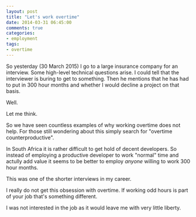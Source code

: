 ```yaml
---
layout: post
title: "Let's work overtime"
date: 2014-03-31 06:45:00
comments: true
categories:
- employment
tags:
- overtime
---
```


So yesterday (30 March 2015) I go to a large insurance company for an interview.  Some high-level technical questions arise.  I could tell that the interviewer is buring to get to something.  Then he mentions that he has had to put in 300 hour months and whether I would decline a project on that basis.

Well.

Let me think.

So we have seen countless examples of why working overtime does not help.  For those still wondering about this simply search for "overtime counterproductive".

In South Africa it is rather difficult to get hold of decent developers.  So instead of employing a productive developer to work "normal" time and actully add value it seems to be better to employ *anyone* willing to work 300 hour months.

This was one of the shorter interviews in my career.

I really do not get this obsession with overtime.  If working odd hours is part of your job that's something different.

I was not interested in the job as it would leave me with very little liberty.